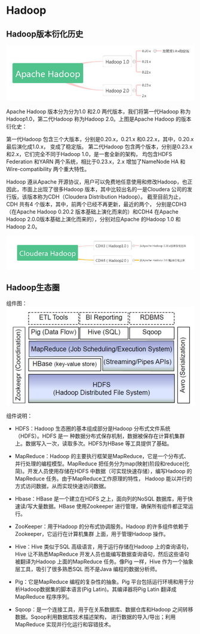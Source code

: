 # Hadoop

## Hadoop版本衍化历史

 ![Hadoop版本](https://github.com/ItManHarry/BigData/blob/master/document/1.jpg)
 
Apache Hadoop 版本分为分为1.0 和2.0 两代版本，我们将第一代Hadoop 称为Hadoop1.0，第二代Hadoop 称为Hadoop 2.0。上图是Apache Hadoop 的版本衍化史：

第一代Hadoop 包含三个大版本，分别是0.20.x，0.21.x 和0.22.x，其中，0.20.x 最后演化成1.0.x，
变成了稳定版。
第二代Hadoop 包含两个版本，分别是0.23.x 和2.x，它们完全不同于Hadoop 1.0，是一套全新的架构，
均包含HDFS Federation 和YARN 两个系统，相比于0.23.x，2.x 增加了NameNode HA 和
Wire-compatibility 两个重大特性。
		
Hadoop 遵从Apache 开源协议，用户可以免费地任意使用和修改Hadoop，也正因此，市面上出现了很多Hadoop 版本，其中比较出名的一是Cloudera 公司的发行版，该版本称为CDH（Cloudera Distribution Hadoop）。
截至目前为止，CDH 共有4 个版本，其中，前两个已经不再更新，最近的两个，
分别是CDH3（在Apache Hadoop 0.20.2 版本基础上演化而来的）和CDH4 在Apache Hadoop 2.0.0版本基础上演化而来的），分别对应Apache 的Hadoop 1.0 和Hadoop 2.0。

 ![CDH版本](https://github.com/ItManHarry/BigData/blob/master/document/2.jpg)
	
## Hadoop生态圈

组件图：
 ![Hadoop生态图](https://github.com/ItManHarry/BigData/blob/master/document/3.jpg)
	
组件说明：
- HDFS：Hadoop 生态圈的基本组成部分是Hadoop 分布式文件系统（HDFS）。HDFS 是一
种数据分布式保存机制，数据被保存在计算机集群上。数据写入一次，读取多次。HDFS为HBase 等工具提供了基础。

- MapReduce：Hadoop 的主要执行框架是MapReduce，它是一个分布式、并行处理的编程模型。MapReduce 把任务分为map(映射)阶段和reduce(化简)。开发人员使用存储在HDFS 中数据（可实现快速存储），编写Hadoop 的MapReduce 任务。由于MapReduce工作原理的特性， Hadoop 能以并行的方式访问数据，从而实现快速访问数据。

- Hbase：HBase 是一个建立在HDFS 之上，面向列的NoSQL 数据库，用于快速读/写大量数据。HBase 使用Zookeeper 进行管理，确保所有组件都正常运行。

- ZooKeeper：用于Hadoop 的分布式协调服务。Hadoop 的许多组件依赖于Zookeeper，它运行在计算机集群
上面，用于管理Hadoop 操作。

- Hive：Hive 类似于SQL 高级语言，用于运行存储在Hadoop 上的查询语句，Hive 让不熟悉MapReduce 开发人员也能编写数据查询语句，然后这些语句被翻译为Hadoop 上面的MapReduce 任务。像Pig 一样，Hive 作为一个抽象层工具，吸引了很多熟悉SQL 而不是Java 编程的数据分析师。

- Pig：它是MapReduce 编程的复杂性的抽象。Pig 平台包括运行环境和用于分析Hadoop数据集的脚本语言(Pig Latin)。其编译器将Pig Latin 翻译成MapReduce 程序序列。

- Sqoop：是一个连接工具，用于在关系数据库、数据仓库和Hadoop 之间转移数据。Sqoop利用数据库技术描述架构，
进行数据的导入/导出；利用MapReduce 实现并行化运行和容错技术。